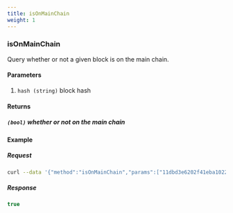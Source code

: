 ```yaml
---
title: isOnMainChain
weight: 1
---
```


### isOnMainChain
Query whether or not a given block is on the main chain.

#### Parameters
1. `hash (string)` block hash

#### Returns
##### `(bool)` whether or not on the main chain

#### Example

##### Request
```bash
curl --data '{"method":"isOnMainChain","params":["11dbd3e6202f41eba102277bdb65adff82899219a870295ed8424b7c035af0f3"],"jsonrpc":"2.0","id":1}' -s -k -u "rpcuser:rpcpass"  -H 'Content-Type: application/json' http://127.0.0.1:18131 |jq .
```

##### Response
```js
true
```

